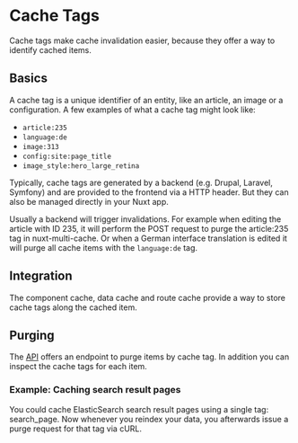 # Cache Tags

Cache tags make cache invalidation easier, because they offer a way to identify
cached items.

## Basics

A cache tag is a unique identifier of an entity, like an article, an image or a
configuration. A few examples of what a cache tag might look like:

- `article:235`
- `language:de`
- `image:313`
- `config:site:page_title`
- `image_style:hero_large_retina`

Typically, cache tags are generated by a backend (e.g. Drupal, Laravel,
Symfony) and are provided to the frontend via a HTTP header. But they can also
be managed directly in your Nuxt app.

Usually a backend will trigger invalidations. For example when editing the
article with ID 235, it will perform the POST request to purge the article:235
tag in nuxt-multi-cache. Or when a German interface translation is edited it
will purge all cache items with the `language:de` tag.

## Integration

The component cache, data cache and route cache provide a way to store cache
tags along the cached item.

## Purging

The [API](/features/api) offers an endpoint to purge items by cache tag. In
addition you can inspect the cache tags for each item.

### Example: Caching search result pages

You could cache ElasticSearch search result pages using a single tag:
search_page. Now whenever you reindex your data, you afterwards issue a purge
request for that tag via cURL.
